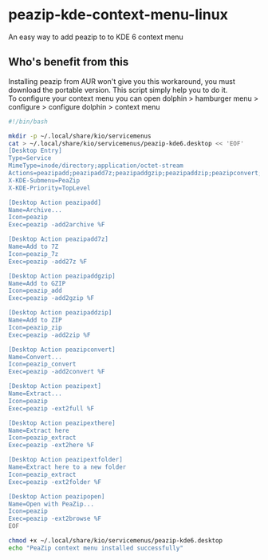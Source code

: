 # peazip-kde-context-menu-linux
An easy way to add peazip to to KDE 6 context menu

## Who's benefit from this
Installing peazip from AUR won't give you this workaround, you must download the portable version. This script simply help you to do it.
<br>
To configure your context menu you can open dolphin > hamburger menu > configure > configure dolphin > context menu

```bash
#!/bin/bash

mkdir -p ~/.local/share/kio/servicemenus
cat > ~/.local/share/kio/servicemenus/peazip-kde6.desktop << 'EOF'
[Desktop Entry]
Type=Service
MimeType=inode/directory;application/octet-stream
Actions=peazipadd;peazipadd7z;peazipaddgzip;peazipaddzip;peazipconvert;peazipext;peazipexthere;peazipextfolder;peazipopen;
X-KDE-Submenu=PeaZip
X-KDE-Priority=TopLevel

[Desktop Action peazipadd]
Name=Archive...
Icon=peazip
Exec=peazip -add2archive %F

[Desktop Action peazipadd7z]
Name=Add to 7Z
Icon=peazip_7z
Exec=peazip -add27z %F

[Desktop Action peazipaddgzip]
Name=Add to GZIP
Icon=peazip_add
Exec=peazip -add2gzip %F

[Desktop Action peazipaddzip]
Name=Add to ZIP
Icon=peazip_zip
Exec=peazip -add2zip %F

[Desktop Action peazipconvert]
Name=Convert...
Icon=peazip_convert
Exec=peazip -add2convert %F

[Desktop Action peazipext]
Name=Extract...
Icon=peazip
Exec=peazip -ext2full %F

[Desktop Action peazipexthere]
Name=Extract here
Icon=peazip_extract
Exec=peazip -ext2here %F

[Desktop Action peazipextfolder]
Name=Extract here to a new folder
Icon=peazip_extract
Exec=peazip -ext2folder %F

[Desktop Action peazipopen]
Name=Open with PeaZip...
Icon=peazip
Exec=peazip -ext2browse %F
EOF

chmod +x ~/.local/share/kio/servicemenus/peazip-kde6.desktop
echo "PeaZip context menu installed successfully"
```

